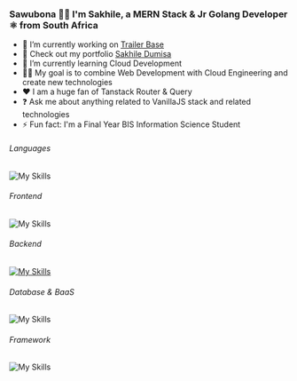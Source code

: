 
### Sawubona 🙌🏾 I'm Sakhile, a MERN Stack & Jr Golang Developer ⚛️ from South Africa
  

- 🔭 I’m currently working on [Trailer Base](https://trailer-base.vercel.app)
- 🔭 Check out my portfolio [Sakhile Dumisa](https://sakhile-dumisa.vercel.app)  
- 🌱 I’m currently learning Cloud Development
- 🤙🏽 My goal is to combine Web Development with Cloud Engineering and create new technologies
- ❤️ I am a huge fan of Tanstack Router & Query
- ❓ Ask me about anything related to VanillaJS stack and related technologies  
- ⚡ Fun fact: I'm a Final Year BIS Information Science Student

  
###### Languages  
![My Skills](https://go-skill-icons.vercel.app/api/icons?i=js,ts,go)

###### Frontend  
![My Skills](https://go-skill-icons.vercel.app/api/icons?i=html,css,react,tailwind,sass)

###### Backend  
[![My Skills](https://skillicons.dev/icons?i=nodejs,express,nest)](https://skillicons.dev)

###### Database & BaaS
![My Skills](https://go-skill-icons.vercel.app/api/icons?i=mongodb,supabase,firebase)

###### Framework  
![My Skills](https://go-skill-icons.vercel.app/api/icons?i=nextjs)

###

